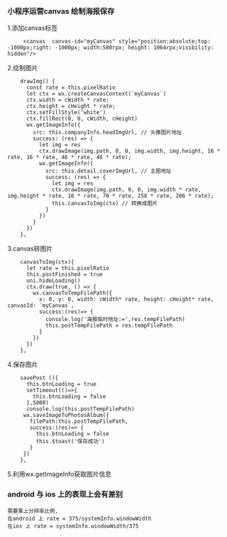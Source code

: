### 小程序运营canvas 绘制海报保存
1.添加canvas标签
    
         <canvas  canvas-id="myCanvas" style="position:absolute;top: -1000px;right: -1000px; width:580rpx; height: 1064rpx;visibility: hidden"/>
    
2.绘制图片
    
        drawImg() {
          const rate = this.pixelRatio
          let ctx = wx.createCanvasContext(`myCanvas`)
          ctx.width = cWidth * rate;
          ctx.height = cHeight * rate;
          ctx.setFillStyle('white')
          ctx.fillRect(0, 0, cWidth, cHeight)
          wx.getImageInfo({
            src: this.companyInfo.headImgUrl, // 头像图片地址
            success: (res) => {
              let img = res
              ctx.drawImage(img.path, 0, 0, img.width, img.height, 16 * rate, 16 * rate, 46 * rate, 46 * rate);
              wx.getImageInfo({
                src: this.detail.coverImgUrl, // 主图地址
                success: (res) => {
                  let img = res
                  ctx.drawImage(img.path, 0, 0, img.width * rate, img.height * rate, 16 * rate, 70 * rate, 258 * rate, 206 * rate);
                  this.canvasToImg(ctx) // 转换成图片
                }
              })
            }
          })
        },

3.canvas转图片

        canvasToImg(ctx){
          let rate = this.pixelRatio
          this.postFinished = true
          uni.hideLoading()
          ctx.draw(true, () => {
            wx.canvasToTempFilePath({
              x: 0, y: 0, width: cWidth* rate, height: cHeight* rate, canvasId: `myCanvas`,
              success:(res)=> {
                console.log('海报临时地址:=',res.tempFilePath)
                this.postTempFilePath = res.tempFilePath
              }
            })
          })
        },
4.保存图片
  
        savePost (){
          this.btnLoading = true
          setTimeout(()=>{
            this.btnLoading = false
          },5000)
          console.log(this.postTempFilePath)
         wx.saveImageToPhotosAlbum({
           filePath:this.postTempFilePath,
           success:(res)=> {
             this.btnLoading = false
             this.$toast('保存成功')
           }
         })
        },
5.利用wx.getImageInfo获取图片信息

### android 与 ios 上的表现上会有差别
    需要乘上分辨率比例,
    在android 上 rate = 375/systemInfo.windowWidth
    在ios 上 rate = systemInfo.windowWidth/375

